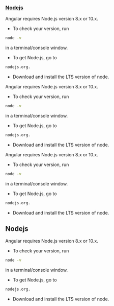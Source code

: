 ### [Nodejs](#nodejs)




















































Angular requires Node.js version 8.x or 10.x.

- To check your version, run 
```sh
node -v 
```
in a terminal/console window.

- To get Node.js, go to 
```sh
nodejs.org.
```

- Download and install the LTS version of node.





Angular requires Node.js version 8.x or 10.x.

- To check your version, run 
```sh
node -v 
```
in a terminal/console window.

- To get Node.js, go to 
```sh
nodejs.org.
```

- Download and install the LTS version of node.





Angular requires Node.js version 8.x or 10.x.

- To check your version, run 
```sh
node -v 
```
in a terminal/console window.

- To get Node.js, go to 
```sh
nodejs.org.
```

- Download and install the LTS version of node.












## Nodejs

Angular requires Node.js version 8.x or 10.x.

- To check your version, run 
```sh
node -v 
```
in a terminal/console window.

- To get Node.js, go to 
```sh
nodejs.org.
```

- Download and install the LTS version of node.












































